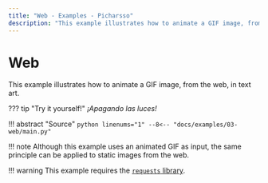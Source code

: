 ```yaml
---
title: "Web - Examples - Picharsso"
description: "This example illustrates how to animate a GIF image, from the web, in text art."
---
```


# Web

This example illustrates how to animate a GIF image, from the web, in text art.

??? tip "Try it yourself!"
    *¡Apagando las luces!*

!!! abstract "Source"
    ```python linenums="1"
    --8<-- "docs/examples/03-web/main.py"
    ```

!!! note
    Although this example uses an animated GIF as input,
    the same principle can be applied to static images from the web.

!!! warning
    This example requires the [`requests` library](https://requests.readthedocs.io/en/master/).
